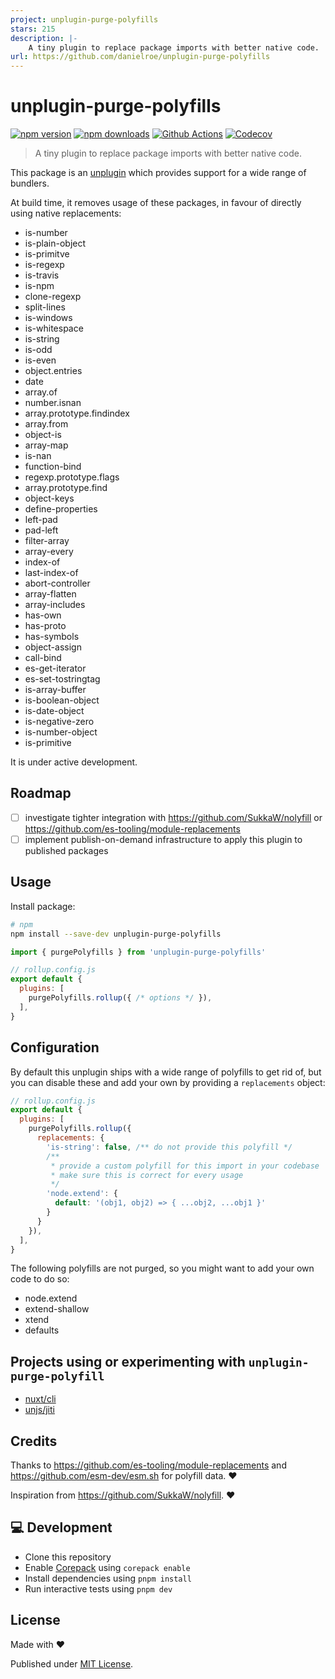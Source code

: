 ```yaml
---
project: unplugin-purge-polyfills
stars: 215
description: |-
    A tiny plugin to replace package imports with better native code.
url: https://github.com/danielroe/unplugin-purge-polyfills
---
```


# unplugin-purge-polyfills

[![npm version][npm-version-src]][npm-version-href]
[![npm downloads][npm-downloads-src]][npm-downloads-href]
[![Github Actions][github-actions-src]][github-actions-href]
[![Codecov][codecov-src]][codecov-href]

> A tiny plugin to replace package imports with better native code.

This package is an [unplugin](https://unplugin.unjs.io/) which provides support for a wide range of bundlers.

At build time, it removes usage of these packages, in favour of directly using native replacements:

- is-number
- is-plain-object
- is-primitve
- is-regexp
- is-travis
- is-npm
- clone-regexp
- split-lines
- is-windows
- is-whitespace
- is-string
- is-odd
- is-even
- object.entries
- date
- array.of
- number.isnan
- array.prototype.findindex
- array.from
- object-is
- array-map
- is-nan
- function-bind
- regexp.prototype.flags
- array.prototype.find
- object-keys
- define-properties
- left-pad
- pad-left
- filter-array
- array-every
- index-of
- last-index-of
- abort-controller
- array-flatten
- array-includes
- has-own
- has-proto
- has-symbols
- object-assign
- call-bind
- es-get-iterator
- es-set-tostringtag
- is-array-buffer
- is-boolean-object
- is-date-object
- is-negative-zero
- is-number-object
- is-primitive

It is under active development.

## Roadmap

- [ ] investigate tighter integration with https://github.com/SukkaW/nolyfill or https://github.com/es-tooling/module-replacements
- [ ] implement publish-on-demand infrastructure to apply this plugin to published packages

## Usage

Install package:

```sh
# npm
npm install --save-dev unplugin-purge-polyfills
```

```js
import { purgePolyfills } from 'unplugin-purge-polyfills'

// rollup.config.js
export default {
  plugins: [
    purgePolyfills.rollup({ /* options */ }),
  ],
}
```

## Configuration

By default this unplugin ships with a wide range of polyfills to get rid of, but you can disable these and add your own by providing a `replacements` object:

```js
// rollup.config.js
export default {
  plugins: [
    purgePolyfills.rollup({
      replacements: {
        'is-string': false, /** do not provide this polyfill */
        /**
         * provide a custom polyfill for this import in your codebase
         * make sure this is correct for every usage
         */
        'node.extend': {
          default: '(obj1, obj2) => { ...obj2, ...obj1 }'
        }
      }
    }),
  ],
}
```

The following polyfills are not purged, so you might want to add your own code to do so:

- node.extend
- extend-shallow
- xtend
- defaults

## Projects using or experimenting with `unplugin-purge-polyfill`

- [nuxt/cli](https://github.com/nuxt/cli/pull/439)
- [unjs/jiti](https://github.com/unjs/jiti/pull/261)

## Credits

Thanks to https://github.com/es-tooling/module-replacements and https://github.com/esm-dev/esm.sh for polyfill data. ❤️

Inspiration from https://github.com/SukkaW/nolyfill. ❤️

## 💻 Development

- Clone this repository
- Enable [Corepack](https://github.com/nodejs/corepack) using `corepack enable`
- Install dependencies using `pnpm install`
- Run interactive tests using `pnpm dev`

## License

Made with ❤️

Published under [MIT License](./LICENCE).

<!-- Badges -->

[npm-version-src]: https://img.shields.io/npm/v/unplugin-purge-polyfills?style=flat-square
[npm-version-href]: https://npmjs.com/package/unplugin-purge-polyfills
[npm-downloads-src]: https://img.shields.io/npm/dm/unplugin-purge-polyfills?style=flat-square
[npm-downloads-href]: https://npm.chart.dev/unplugin-purge-polyfills
[github-actions-src]: https://img.shields.io/github/actions/workflow/status/danielroe/unplugin-purge-polyfills/ci.yml?branch=main&style=flat-square
[github-actions-href]: https://github.com/danielroe/unplugin-purge-polyfills/actions/workflows/ci.yml
[codecov-src]: https://img.shields.io/codecov/c/gh/danielroe/unplugin-purge-polyfills/main?style=flat-square
[codecov-href]: https://codecov.io/gh/danielroe/unplugin-purge-polyfills

